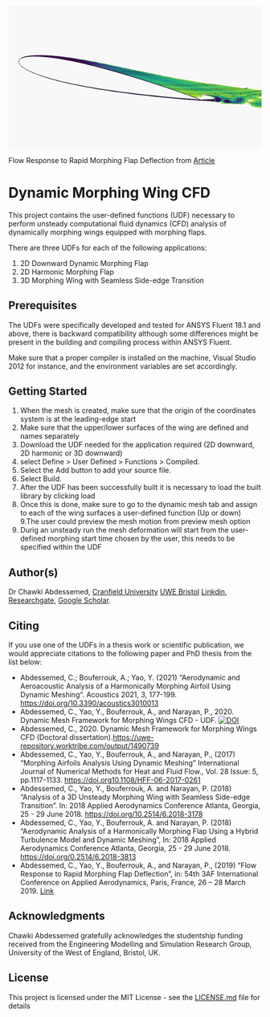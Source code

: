 <a href="https://www.researchgate.net/publication/324760492_Morphing_airfoils_analysis_using_dynamic_meshing"><img src="https://github.com/chawkiabd/Dynamic-Morphing-Wing/blob/master/image34.gif" title="Dynamic Morphing" alt="Morphing" align="middle"></a>

 Flow Response to Rapid Morphing Flap Deflection from [Article](https://www.researchgate.net/publication/332244621_Flow_response_to_rapid_morphing_flap_deflection)



# Dynamic Morphing Wing CFD
This project contains the user-defined functions (UDF) necessary to perform unsteady computational fluid dynamics (CFD) analysis of dynamically morphing wings equipped with morphing flaps.

There are three UDFs for each of the following applications:
1.	2D Downward Dynamic Morphing Flap
2.	2D Harmonic Morphing Flap
3.	3D Morphing Wing with Seamless Side-edge Transition

## Prerequisites
The UDFs were specifically developed and tested for ANSYS Fluent 18.1 and above, there is backward compatibility although some differences might be present in the building and compiling process within ANSYS Fluent.

Make sure that a proper compiler is installed on the machine, Visual Studio 2012 for instance, and the environment variables are set accordingly.

## Getting Started

1. When the mesh is created, make sure that the origin of the coordinates system is at the leading-edge start
2. Make sure that the upper/lower surfaces of the wing are defined and names separately
3. Download the UDF needed for the application required (2D downward, 2D harmonic or 3D downward)
4. select Define > User Defined > Functions > Compiled.
5. Select the Add button to add your source file.
6. Select Build.
7. After the UDF has been successfully built it is necessary to load the built library by clicking load 
8. Once this is done, make sure to go to the dynamic mesh tab and assign to each of the wing surfaces a user-defined function (Up or down)
9.The user could preview the mesh motion from preview mesh option
10. Durig an unsteady run the mesh deformation will start from the user-defined morphing start time chosen by the user, this needs to be specified within the UDF

## Author(s)
Dr Chawki Abdessemed,
[Cranfield University](https://www.cranfield.ac.uk/people/dr-chawki-abdessemed-24525903)
[UWE Bristol](https://people.uwe.ac.uk/Person/ChawkiAbdessemed)
[Linkdin](https://www.linkedin.com/in/chawki/), 
[Researchgate](https://www.researchgate.net/profile/Chawki_Abdessemed), 
[Google Scholar](https://scholar.google.co.uk/citations?user=vbTcxkUAAAAJ&hl=en).

## Citing
If you use one of the UDFs in a thesis work or scientific publication, we would appreciate citations to the following paper and PhD thesis from the list below:

- Abdessemed, C.; Bouferrouk, A.; Yao, Y. (2021) “Aerodynamic and Aeroacoustic Analysis of a Harmonically Morphing Airfoil Using Dynamic Meshing“. Acoustics 2021, 3, 177-199. https://doi.org/10.3390/acoustics3010013
- Abdessemed, C., Yao, Y., Bouferrouk, A., and Narayan, P., 2020. Dynamic Mesh Framework for Morphing Wings CFD - UDF. <a href="https://doi.org/10.5281/zenodo.3724146"><img src="https://zenodo.org/badge/DOI/10.5281/zenodo.3724146.svg" alt="DOI"></a>
- Abdessemed, C., 2020. Dynamic Mesh Framework for Morphing Wings CFD (Doctoral dissertation).https://uwe-repository.worktribe.com/output/1490739
-	Abdessemed, C., Yao, Y., Bouferrouk, A., and Narayan, P., (2017) “Morphing Airfoils Analysis Using Dynamic Meshing” International Journal of Numerical Methods for Heat and Fluid Flow., Vol. 28 Issue: 5, pp.1117-1133. https://doi.org10.1108/HFF-06-2017-0261
-	Abdessemed, C., Yao, Y., Bouferrouk, A. and Narayan, P. (2018) “Analysis of a 3D Unsteady Morphing Wing with Seamless Side-edge Transition”. In: 2018 Applied Aerodynamics Conference Atlanta, Georgia, 25 - 29 June 2018. https://doi.org/10.2514/6.2018-3178
-	Abdessemed, C., Yao, Y., Bouferrouk, A. and Narayan, P. (2018) “Aerodynamic Analysis of a Harmonically Morphing Flap Using a Hybrid Turbulence Model and Dynamic Meshing”, In: 2018 Applied Aerodynamics Conference Atlanta, Georgia, 25 - 29 June 2018. https://doi.org/0.2514/6.2018-3813
-	Abdessemed, C., Yao, Y., Bouferrouk, A., and Narayan, P., (2019) “Flow Response to Rapid Morphing Flap Deflection”, in: 54th 3AF International Conference on Applied Aerodynamics, Paris, France, 26 – 28 March 2019. [Link](https://www.researchgate.net/publication/332244621_Flow_response_to_rapid_morphing_flap_deflection)

## Acknowledgments
Chawki Abdessemed gratefully acknowledges the studentship funding  received  from  the  Engineering  Modelling  and Simulation  Research  Group,  University  of  the  West  of England, Bristol, UK.

## License
This project is licensed under the MIT License - see the [LICENSE.md](LICENSE.md) file for details
